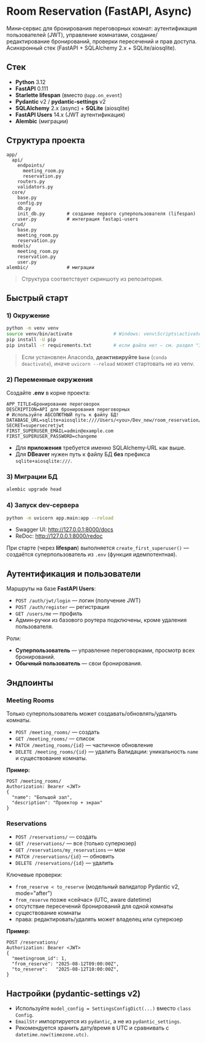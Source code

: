 # Room Reservation (FastAPI, Async)

Мини‑сервис для бронирования переговорных комнат: аутентификация пользователей (JWT), управление комнатами, создание/редактирование бронирований, проверки пересечений и прав доступа. Асинхронный стек (FastAPI + SQLAlchemy 2.x + SQLite/aiosqlite).

## Стек
- **Python** 3.12
- **FastAPI** 0.111
- **Starlette lifespan** (вместо `@app.on_event`)
- **Pydantic** v2 / **pydantic-settings** v2
- **SQLAlchemy** 2.x (async) + **SQLite** (aiosqlite)
- **FastAPI Users** 14.x (JWT аутентификация)
- **Alembic** (миграции)

## Структура проекта
```
app/
  api/
    endpoints/
      meeting_room.py
      reservation.py
    routers.py
    validators.py
  core/
    base.py
    config.py
    db.py
    init_db.py        # создание первого суперпользователя (lifespan)
    user.py           # интеграция fastapi-users
  crud/
    base.py
    meeting_room.py
    reservation.py
  models/
    meeting_room.py
    reservation.py
    user.py
alembic/              # миграции
```
> Структура соответствует скриншоту из репозитория.

## Быстрый старт

### 1) Окружение
```bash
python -m venv venv
source venv/bin/activate               # Windows: venv\Scripts\activate
pip install -U pip
pip install -r requirements.txt        # если файла нет — см. раздел "Зависимости"
```
> Если установлен Anaconda, **деактивируйте `base`** (`conda deactivate`), иначе `uvicorn --reload` может стартовать не из venv.

### 2) Переменные окружения
Создайте **.env** в корне проекта:
```
APP_TITLE=Бронирование переговорок
DESCRIPTION=API для бронирования переговорных
# Используйте АБСОЛЮТНЫЙ путь к файлу БД!
DATABASE_URL=sqlite+aiosqlite:////Users/<you>/Dev_new/room_reservation/fastapi.db
SECRET=supersecretjwt
FIRST_SUPERUSER_EMAIL=admin@example.com
FIRST_SUPERUSER_PASSWORD=changeme
```
- Для **приложения** требуется именно SQLAlchemy‑URL как выше.
- Для **DBeaver** нужен путь к файлу БД **без** префикса `sqlite+aiosqlite:///`.

### 3) Миграции БД
```bash
alembic upgrade head
```

### 4) Запуск dev-сервера
```bash
python -m uvicorn app.main:app --reload
```
- Swagger UI: http://127.0.0.1:8000/docs
- ReDoc: http://127.0.0.1:8000/redoc

При старте (через **lifespan**) выполняется `create_first_superuser()` — создаётся суперпользователь из `.env` (функция идемпотентная).

## Аутентификация и пользователи
Маршруты на базе **FastAPI Users**:
- `POST /auth/jwt/login` — логин (получение JWT)
- `POST /auth/register` — регистрация
- `GET /users/me` — профиль
- Админ‑ручки из базового роутера подключены, кроме удаления пользователя.

Роли:
- **Суперпользователь** — управление переговорками, просмотр всех бронирований.
- **Обычный пользователь** — свои бронирования.

## Эндпоинты

### Meeting Rooms
Только суперпользователь может создавать/обновлять/удалять комнаты.
- `POST /meeting_rooms/` — создать
- `GET /meeting_rooms/` — список
- `PATCH /meeting_rooms/{id}` — частичное обновление
- `DELETE /meeting_rooms/{id}` — удалить
Валидации: уникальность `name` и существование комнаты.

**Пример:**
```http
POST /meeting_rooms/
Authorization: Bearer <JWT>
{
  "name": "Большой зал",
  "description": "Проектор + экран"
}
```

### Reservations
- `POST /reservations/` — создать
- `GET /reservations/` — все (только суперюзер)
- `GET /reservations/my_reservations` — мои
- `PATCH /reservations/{id}` — обновить
- `DELETE /reservations/{id}` — удалить

Ключевые проверки:
- `from_reserve < to_reserve` (модельный валидатор Pydantic v2, mode="after")
- `from_reserve` позже «сейчас» (UTC, aware datetime)
- отсутствие пересечений бронирований для одной комнаты
- существование комнаты
- права: редактировать/удалять может владелец или суперюзер

**Пример:**
```http
POST /reservations/
Authorization: Bearer <JWT>
{
  "meetingroom_id": 1,
  "from_reserve": "2025-08-12T09:00:00Z",
  "to_reserve":   "2025-08-12T10:00:00Z",
}
```

## Настройки (pydantic-settings v2)
- Используйте `model_config = SettingsConfigDict(...)` вместо `class Config`.
- `EmailStr` импортируется из `pydantic`, а не из `pydantic_settings`.
- Рекомендуется хранить дату/время в UTC и сравнивать с `datetime.now(timezone.utc)`.


